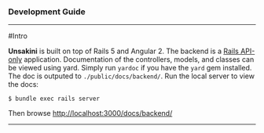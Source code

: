 ### Development Guide

---------

#Intro

**Unsakini** is built on top of Rails 5 and Angular 2. The backend is a [Rails API-only](https://github.com/rails-api/rails-api) application.
Documentation of the controllers, models, and classes can be viewed using yard. Simply run `yardoc` if you have the `yard` gem installed. The doc is outputed to `./public/docs/backend/`. Run the local server to view the docs:
```
$ bundle exec rails server
```
Then browse [http://localhost:3000/docs/backend/](http://localhost:3000/docs/backend/)



-------